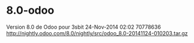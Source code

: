 8.0-odoo
========
Version 8.0 de Odoo pour 3sbit  24-Nov-2014 02:02 70778636
http://nightly.odoo.com/8.0/nightly/src/odoo_8.0-20141124-010203.tar.gz
